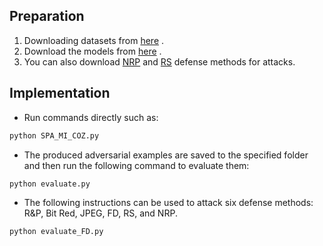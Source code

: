 ## Preparation

1. Downloading datasets from [here](https://drive.google.com/drive/folders/1b4GmVfnYhV7BmGM21E7harBJ2fqCuM6z?usp=sharing) .
2. Download the models from [here](https://drive.google.com/drive/folders/1YYpdg1uApinKrAqw7XF1XiQKRhG5GFi_?usp=sharing) .
3. You can also download [NRP](https://drive.google.com/drive/folders/1F43MNFqJ6I5ph4z_gxZignxcTWx4HXfg?usp=sharing) and [RS](https://drive.google.com/drive/folders/1iZIDHnfCEVu_pEM8CO3XQtdrUklGzddx?usp=sharing) defense methods for attacks.

## Implementation

- Run commands directly such as:


```python
python SPA_MI_COZ.py
```

- The produced adversarial examples are saved to the specified folder and then run the following command to evaluate them:


```python
python evaluate.py
```

- The following instructions can be used to attack six defense methods: R&P, Bit Red, JPEG, FD, RS, and NRP.

```
python evaluate_FD.py
```
